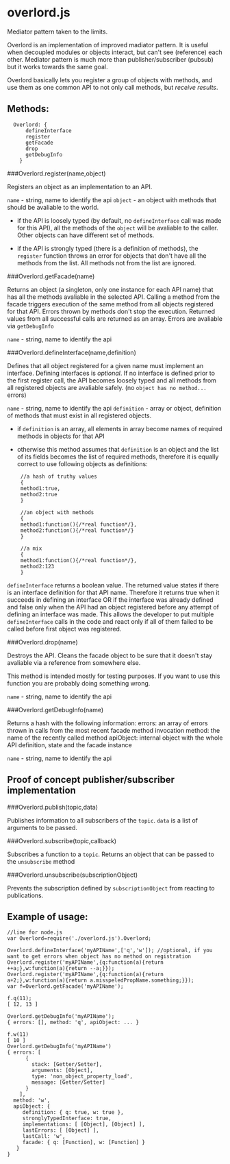 overlord.js
===========

Mediator pattern taken to the limits. 

Overlord is an implementation of improved madiator pattern. It is useful when decoupled modules or objects interact, but can't see (reference) each other. Mediator pattern is much more than publisher/subscriber (pubsub) but it works towards the same goal.

Overlord basically lets you register a group of objects with methods, and use them as one common API to not only call methods, but *receive results*. 


## Methods:

      Overlord: {
          defineInterface
          register
          getFacade
          drop
          getDebugInfo
        }


    
###Overlord.register(name,object)

Registers an object as an implementation to an API. 

`name` - string, name to identify the api
`object` - an object with methods that should be avaliable to the world.

 - if the API is loosely typed (by default, no `defineInterface` call was made for this API), all the methods of the `object` will be avaliable to the caller. Other objects can have different set of methods.
 
 - if the API is strongly typed (there is a definition of methods), the `register` function throws an error for objects that don't have all the methods from the list. All methods not from the list are ignored.


 
###Overlord.getFacade(name) 

Returns an object (a singleton, only one instance for each API name) that has all the methods avaliable in the selected API. Calling a method from the facade triggers execution of the same method from all objects registered for that API. Errors thrown by methods don't stop the execution. Returned values from all successful calls are returned as an array. Errors are avaliable via `getDebugInfo`

`name` - string, name to identify the api

###Overlord.defineInterface(name,definition)

Defines that all object registered for a given name must implement an interface. Defining interfaces is *optional*. If no interface is defined prior to the first register call, the API becomes loosely typed and all methods from all registered objects are avaliable safely. (no `object has no method...` errors)

`name` - string, name to identify the api
`definition` - array or object, definition of methods that must exist in all registered objects.
 - if `definition` is an array, all elements in array become names of required methods in objects for that API
 - otherwise this method assumes that `definition` is an object and the list of its fields becomes the list of required methods, therefore it is equally correct to use following objects as definitions:
 
        //a hash of truthy values
        {
        method1:true,
        method2:true
        }
        
        //an object with methods
        {
        method1:function(){/*real function*/},
        method2:function(){/*real function*/}
        }
        
        //a mix
        {
        method1:function(){/*real function*/},
        method2:123
        }
    
`defineInterface` returns a boolean value. The returned value states if there is an interface definition for that API name. Therefore it returns true when it succeeds in defining an interface OR if the interface was already defined and false only when the API had an object registered before any attempt of defining an interface was made. This allows the developer to put multiple `defineInterface` calls in the code and react only if all of them failed to be called before first object was registered.


###Overlord.drop(name)

Destroys the API. Cleans the facade object to be sure that it doesn't stay avaliable via a reference from somewhere else. 

This method is intended mostly for testing purposes. If you want to use this function you are probably doing something wrong. 

`name` - string, name to identify the api

###Overlord.getDebugInfo(name)

Returns a hash with the following information:
errors: an array of errors thrown in calls from the most recent facade method invocation
method: the name of the recently called method
apiObject: internal object with the whole API definition, state and the facade instance

`name` - string, name to identify the api

## Proof of concept publisher/subscriber implementation

###Overlord.publish(topic,data)

Publishes information to all subscribers of the `topic`. `data` is a list of arguments to be passed.

###Overlord.subscribe(topic,callback)

Subscribes a function to a `topic`. Returns an object that can be passed to the `unsubscribe` method

###Overlord.unsubscribe(subscriptionObject)

Prevents the subscription defined by `subscriptionObject` from reacting to publications.



## Example of usage: 

    //line for node.js
    var Overlord=require('./overlord.js').Overlord;
    
    Overlord.defineInterface('myAPIName',['q','w']); //optional, if you want to get errors when object has no method on registration
    Overlord.register('myAPIName',{q:function(a){return ++a;},w:function(a){return --a;}});
    Overlord.register('myAPIName',{q:function(a){return a+2;},w:function(a){return a.misspeledPropName.something;}});
    var f=Overlord.getFacade('myAPIName');

    f.q(11);
    [ 12, 13 ]
    
    Overlord.getDebugInfo('myAPIName');
    { errors: [], method: 'q', apiObject: ... }
    
    f.w(11)
    [ 10 ]
    Overlord.getDebugInfo('myAPIName')
    { errors: [
          { 
            stack: [Getter/Setter],
            arguments: [Object],
            type: 'non_object_property_load',
            message: [Getter/Setter] 
          }
        ],
      method: 'w',
      apiObject: { 
         definition: { q: true, w: true },
         stronglyTypedInterface: true,
         implementations: [ [Object], [Object] ],
         lastErrors: [ [Object] ],
         lastCall: 'w',
         facade: { q: [Function], w: [Function] } 
       }
    }

    

